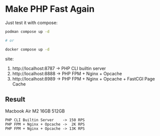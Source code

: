 # Make PHP Fast Again

Just test it with compose:
```sh
podman compose up -d

# or

docker compose up -d
```

site:
1. http://localhost:8787 -> PHP CLI builtin server
2. http://localhost:8888 -> PHP FPM + Nginx + Opcache
3. http://localhost:8989 -> PHP FPM + Nginx + Opcache + FastCGI Page Cache

## Result
Macbook Air M2 16GB 512GB
```
PHP CLI Builtin Server    -> 150 RPS
PHP FPM + Nginx + Opcache ->  2K RPS
PHP FPM + Nginx + Opcache -> 13K RPS
```

